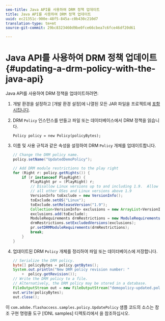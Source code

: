 ```yaml
---
seo-title: Java API를 사용하여 DRM 정책 업데이트
title: Java API를 사용하여 DRM 정책 업데이트
uuid: ec21351c-900e-48f5-845a-c0b430c210d7
translation-type: tm+mt
source-git-commit: 29bc8323460d9be0fce66cbea7c6fce46df20d61

---
```



# Java API를 사용하여 DRM 정책 업데이트 {#updating-a-drm-policy-with-the-java-api}

Java API를 사용하여 DRM 정책을 업데이트하려면:

1. 개발 환경을 설정하고 [개발 환경 설정]에 나열된 모든 JAR 파일을 프로젝트에 [포함시킵니다](../../protecting-content/setting-up-the-sdk/setup-dev-env.md).
1. DRM `Policy` 인스턴스를 만들고 파일 또는 데이터베이스에서 DRM 정책을 읽습니다.

   ```
   Policy policy = new Policy(policyBytes);
   ```

1. 이름 및 사용 규칙과 같은 속성을 설정하여 DRM `Policy` 개체를 업데이트합니다.

   ```java
   // Change the DRM policy name.  
   policy.setName("UpdatedDemoPolicy");  
   
   // Add DRM module restrictions to the play right  
   for (Right r: policy.getRights()) {  
       if (r instanceof PlayRight) {  
           PlayRight pr = (PlayRight) r;  
           // Disallow Linux versions up to and including 1.9.  Allow  
           // all other OSes and Linux versions above 1.9  
           VersionInfo toExclude = new VersionInfo();  
           toExclude.setOS("Linux");  
           toExclude.setReleaseVersion("1.9");  
           Collection<VersionInfo> exclusions = new ArrayList<VersionInfo>();  
           exclusions.add(toExclude);  
           ModuleRequirements drmRestrictions = new ModuleRequirements();  
           drmRestrictions.setExcludedVersions(exclusions);  
           pr.setDRMModuleRequirements(drmRestrictions);  
           break;  
       }  
   }
   ```

1. 업데이트된 DRM `Policy` 개체를 정리하여 파일 또는 데이터베이스에 저장합니다.

   ```java
   // Serialize the DRM policy.  
   byte[] policyBytes = policy.getBytes();  
   System.out.println("New DRM policy revision number: "  
       +  policy.getRevision());      
   // Write the DRM policy to a file.   
   // Alternatively, the DRM policy may be stored in a database.  
   FileOutputStream out = new FileOutputStream("demopolicy-updated.pol");  
   out.write(policyBytes);  
   out.close();
   ```

이 `com.adobe.flashaccess.samples.policy.UpdatePolicy` 샘플 코드의 소스는 참조 구현 명령줄 도구 [!DNL samples] 디렉토리에서 을 참조하십시오.
